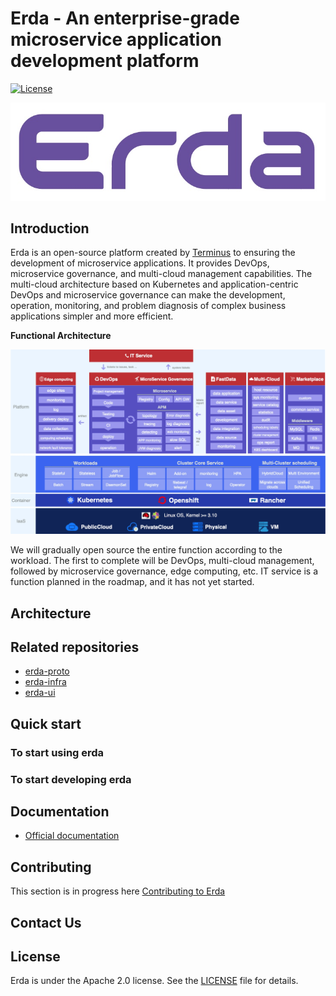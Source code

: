 # Erda - An enterprise-grade microservice application development platform

[![License](https://img.shields.io/badge/license-Apache%202-4EB1BA.svg)](https://www.apache.org/licenses/LICENSE-2.0.html)

![](./docs/files/logo.jpg)

## Introduction

Erda is an open-source platform created by [Terminus](https://www.terminus.io/) to ensuring the development of  microservice applications. It provides DevOps, microservice governance, and multi-cloud management capabilities. The multi-cloud architecture based on Kubernetes and application-centric DevOps and microservice governance can make the development, operation, monitoring, and problem diagnosis of complex business applications simpler and more efficient.

**Functional Architecture**

![](./docs/files/functional_architecture.jpg)

We will gradually open source the entire function according to the workload. The first to complete will be DevOps, multi-cloud management, followed by microservice governance, edge computing, etc. IT service is a function planned in the roadmap, and it has not yet started.

## Architecture

## Related repositories
- [erda-proto](https://github.com/erda-project/erda-proto)
- [erda-infra](https://github.com/erda-project/erda-infra)
- [erda-ui](https://github.com/erda-project/erda-ui)

## Quick start
### To start using erda

### To start developing erda

## Documentation
- [Official documentation](https://dice-docs.app.terminus.io)

## Contributing

This section is in progress here [Contributing to Erda](/CONTRIBUTING.md)

## Contact Us

## License
Erda is under the Apache 2.0 license. See the [LICENSE](/LICENSE) file for details.
